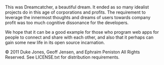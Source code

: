 This was Dreamcatcher, a beautiful dream. It ended as so many idealist projects do
in this age of corporations and profits.  The requirement to leverage the innermost
thoughts and dreams of users towards company profit was too much cognitive
dissonance for the developers.

We hope that it can be a good example for those who program web apps for people to connect and
share with each other, and also that it perhaps can gain some new life in its open source incarnation.


© 2011 Duke Jones, Geoff Jensen, and Ephraim Peniston
All Rights Reserved.
See LICENSE.txt for distribution requirements.
